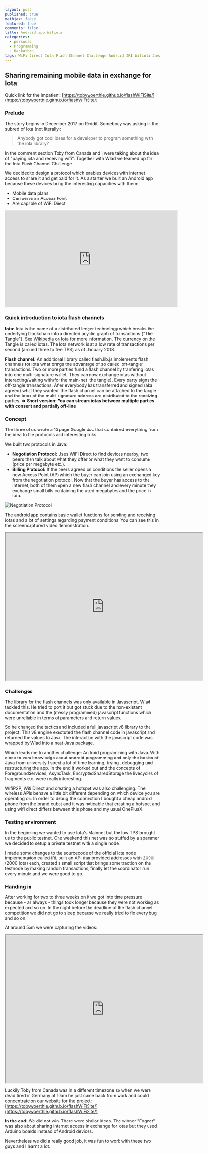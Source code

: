 ```yaml
---
layout: post
published: true
mathjax: false
featured: true
comments: false
title: Android app Wifiota
categories:
  - personal
  - Programming
  - Hackathon
tags: WiFi Direct Iota Flash Channel Challenge Android IRI Wifiota Java
---
```

## Sharing remaining mobile data in exchange for Iota

Quick link for the impatient: [https://tobywoerthle.github.io/flashWiFiSite/](https://tobywoerthle.github.io/flashWiFiSite/)

### Prelude

The story begins in December 2017 on Reddit. Somebody was asking in the subred of Iota (not literally):


> Anybody got cool ideas for a developer to program something with the iota library?


In the comment section Toby from Canada and I were talking about the idea of "paying iota and receiving wifi". Together with Wlad we teamed up for the Iota Flash Channel Challenge.

We decided to design a protocol which enables devices with internet access to share it and get paid for it. As a starter we built an Android app because these devices bring the interesting capacities with them: 

- Mobile data plans
- Can serve an Access Point
- Are capable of WiFi Direct


<div style="text-align: center">
<iframe width="560" height="315" src="https://www.youtube-nocookie.com/embed/Co46IZxoB4c?rel=0" frameborder="0" allow="autoplay; encrypted-media" allowfullscreen align="center"></iframe>
</div>



### Quick introduction to iota flash channels

**Iota:** Iota is the name of a distributed ledger technology which breaks the underlying blockchain into a directed acyclic graph of transactions ("The Tangle"). See [Wikipedia on Iota](https://de.wikipedia.org/wiki/IOTA_(Kryptow%C3%A4hrung)) for more information. The currency on the Tangle is called iotas.
The Iota network is at a low rate  of transactions per second (around three to five TPS) as of January 2018. 

**Flash channel:** An additional library called flash.lib.js implements flash channels for Iota what brings the advantage of so called 'off-tangle' transactions. Two or more parties fund a flash channel by tranfering iotas into one multi-signature wallet.
They can now exchange iotas without interacting/waiting with/for the main-net (the tangle). Every party signs the off-tangle transactions. After everybody has transferred and signed  (aka agreed) what they wanted, the flash channel can be attached to the tangle and the iotas of the multi-signature address are distributed to the receiving parties.
**=> Short version: You can stream iotas between multiple parties with consent and partially off-line**

### Concept

The three of us wrote a 15 page Google doc that contained everything from the idea to the protocols and interesting links.

We built two protocols in Java:
- **Negotiation Protocol:** Uses WiFi Direct to find devices nearby, two peers then talk about what they offer or what they want to consume (price per megabyte etc.).
- **Billing Protocol:** If the peers agreed on conditions the seller opens a new Access Point (AP) which the buyer can join using an exchanged key from the negotiation protocol. Now that the buyer has access to the internet, both of them open a new flash channel and every minute they exchange small bills containing the used megabytes and the price in iota.

![Negotiation Protocol]({{site.baseurl}}/images/NegotiationProtocol.jpg)


The android app contains basic wallet functions for sending and receiving iotas and a lot of settings regarding payment conditions. You can see this in the  screencaptured video demonstration.

 <div style="text-align: center">
<iframe src="https://drive.google.com/file/d/1_v6PnM9ebcAoLRQRAE-wvv9_S9NYyrJP/preview" width="640" height="480" align="center"></iframe>
</div>

### Challenges

The library for the flash channels was only available in Javascript. Wlad tackled this. He tried to port it but got stuck due to the non-existant documentation and the (messy programmed) javascript functions which were unreliable in terms of parameters and return values.

So he changed the tactics and included a full javascript v8 library to the project. This v8 engine exectuted the flash channel code in javascript and returned the values to Java. The interaction with the javascript code was wrapped by Wlad into a neat Java package.

Which leads me to another challenge: Android programming with Java. With close to zero knowledge about android programming and only the basics of Java from university I spent a lot of time learning, trying , debugging und restructuring the app.
In the end it  worked out and the concepts of ForegroundServices, AsyncTask, EncryptedSharedStorage the livecycles of fragments etc. were really interesting.

WifiP2P, Wifi Direct and creating a hotspot was also challenging. The wireless APIs behave a little bit different depending on which device you are operating on. In order to debug the connection I bought a cheap android phone from the brand cubot and it was noticable that creating a hotspot and using wifi direct differs between this phone and my usual OnePlusX.

### Testing environment

In the beginning we wanted to use Iota's Mainnet but the low TPS brought us to the public testnet. One weekend this net was so stuffed by a spammer we decided to setup a private testnet with a single node.

I made some changes to the sourcecode of the official Iota node implementation called IRI, built an API that provided addresses with 2000i (2000 Iota) each, created a small script that brings some traction on the testnode by making random transactions, finally let the coordinator run every minute and we were good to go.

### Handing in

After working for two to three weeks on it we got into time pressure because - as always - things took longer because they were not working as expected and so on.
In the night before the deadline of the flash channel competition we did not go to sleep because we really tried to fix every bug and so on. 

At around 5am we were capturing the videos:
 <div style="text-align: center">
<iframe src="https://drive.google.com/file/d/1PAC1FrRnyhdQTYpWPdqNc71wyH1UuoXt/preview" width="640" height="480" align="center"></iframe>
</div>

Luckily Toby from Canada was in a different timezone so when we were dead tired in Germany at 10am he just came back from work and could concentrate on our website for the project: [https://tobywoerthle.github.io/flashWiFiSite/](https://tobywoerthle.github.io/flashWiFiSite/)

**In the end:** We did not win. There were similar ideas. The winner "Fognet" was also about sharing internet access in exchange for iotas but they used Arduino boards instead of Android devices.

Nevertheless we did a really good job, it was fun to work with these two guys and I learnt a lot.
